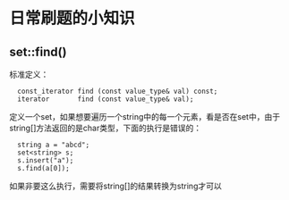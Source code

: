 # 日常刷题的小知识

## set::find()

  标准定义：
```
  const_iterator find (const value_type& val) const;
  iterator       find (const value_type& val);
```
  定义一个set<string>，如果想要遍历一个string中的每一个元素，看是否在set中，由于string[]方法返回的是char类型，下面的执行是错误的：
```
  string a = "abcd";
  set<string> s;
  s.insert("a");
  s.find(a[0]);
```
  如果非要这么执行，需要将string[]的结果转换为string才可以

